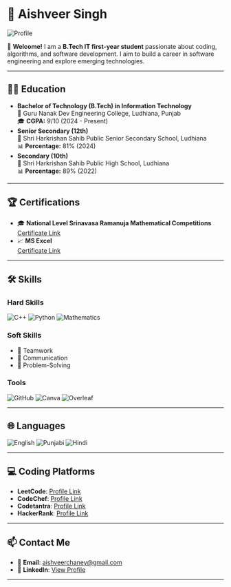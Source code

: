 # 📄 Aishveer Singh
![Profile](https://www.dayzrp.com/uploads/monthly_2019_05/1510582678_source.thumb.gif.157c8b8c4b2d1062eb5611c5ff63bc9f.thumb.gif.5a1aaf77ac677e6a3e02bc868eaf1270.gif)

👋 **Welcome!** I am a **B.Tech IT first-year student** passionate about coding, algorithms, and software development. I aim to build a career in software engineering and explore emerging technologies.

---

## 🧑‍🎓 **Education**
- **Bachelor of Technology (B.Tech) in Information Technology**  
  🏫 Guru Nanak Dev Engineering College, Ludhiana, Punjab  
  🎓 **CGPA:** 9/10 (2024 - Present)  
- **Senior Secondary (12th)**  
  🏫 Shri Harkrishan Sahib Public Senior Secondary School, Ludhiana  
  📊 **Percentage:** 81% (2024)  
- **Secondary (10th)**  
  🏫 Shri Harkrishan Sahib Public High School, Ludhiana  
  📊 **Percentage:** 89% (2022)

---

## 🏆 **Certifications**
- 🎓 **National Level Srinavasa Ramanuja Mathematical Competitions**  
  [Certificate Link](#)  
- 📈 **MS Excel**  
  [Certificate Link](#)

---

## 🛠️ **Skills**
### **Hard Skills**
![C++](https://img.shields.io/badge/C++-brightgreen) ![Python](https://img.shields.io/badge/Python-blue) ![Mathematics](https://img.shields.io/badge/Mathematics-orange)

### **Soft Skills**
- 🤝 Teamwork  
- 💬 Communication  
- 🧠 Problem-Solving  

### **Tools**
![GitHub](https://img.shields.io/badge/GitHub-grey?logo=github) ![Canva](https://img.shields.io/badge/Canva-blue?logo=canva) ![Overleaf](https://img.shields.io/badge/Overleaf-green?logo=latex)

---

## 🌐 **Languages**
![English](https://img.shields.io/badge/English-fluent-green) ![Punjabi](https://img.shields.io/badge/Punjabi-fluent-orange) ![Hindi](https://img.shields.io/badge/Hindi-fluent-blue)

---

## 💻 **Coding Platforms**
- **LeetCode**: [Profile Link](https://leetcode.com/your-profile)  
- **CodeChef**: [Profile Link](https://www.codechef.com/users/your-profile)  
- **Codetantra**: [Profile Link](https://codetantra.com/user/your-profile)  
- **HackerRank**: [Profile Link](https://www.hackerrank.com/your-profile)

---

## 📫 **Contact Me**
- 📧 **Email**: [aishveerchaney@gmail.com](mailto:aishveerchaney@gmail.com)  
- 💼 **LinkedIn**: [View Profile](https://www.linkedin.com/in/aishveer-singh21)  


---


